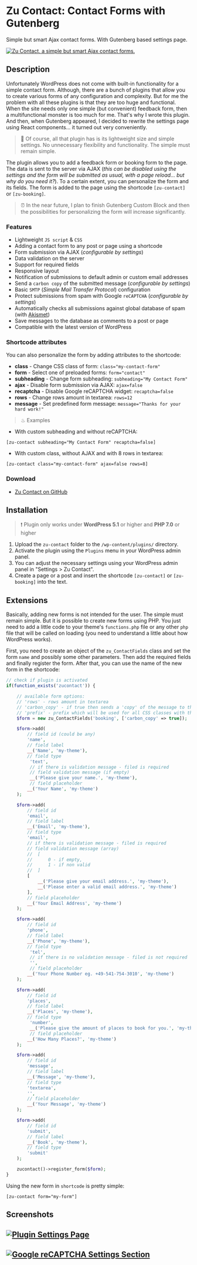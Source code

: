 # Zu Contact: Contact Forms with Gutenberg
<!-- [![WordPress plugin](https://img.shields.io/wordpress/plugin/dt/zu-contact.svg?style=flat)](https://wordpress.org/plugins/zu-contact/) [![WordPress plugin](https://img.shields.io/wordpress/plugin/v/zu-contact.svg?style=flat)](https://wordpress.org/plugins/zu-contact/) [![WordPress](https://img.shields.io/wordpress/v/zu-contact.svg?style=flat)]() [![License](https://img.shields.io/badge/license-GPL--2.0%2B-red.svg)](https://github.com/picasso/zu-contact/blob/master/LICENSE) -->

Simple but smart Ajax contact forms. With Gutenberg based settings page.

[![Zu Contact, a simple but smart Ajax contact forms.](https://user-images.githubusercontent.com/399395/100541246-b6246180-3242-11eb-9a5f-3d9d16a68f72.png)](https://github.com/picasso/zu-contact/)

## Description

Unfortunately WordPress does not come with built-in functionality for a simple contact form. Although, there are a bunch of plugins that allow you to create various forms of any configuration and complexity. But for me the problem with all these plugins is that they are too huge and functional. When the site needs only one simple (but convenient) feedback form, then a multifunctional monster is too much for me. That's why I wrote this plugin. And then, when Gutenberg appeared, I decided to rewrite the settings page using React components... it turned out very conveniently.

> &#x1F383; Of course, all that plugin has is its lightweight size and simple settings. No unnecessary flexibility and functionality. The simple must remain simple.

The plugin allows you to add a feedback form or booking form to the page. The data is sent to the server via AJAX (*this can be disabled using the settings and the form will be submitted as usual, with a page reload... but why do you need it?*). To a certain extent, you can personalize the form and its fields. The form is added to the page using the shortcode `[zu-contact]` or `[zu-booking]`.

> &#x23F0; In the near future, I plan to finish Gutenberg Custom Block and then the possibilities for personalizing the form will increase significantly.

### Features

* Lightweight `JS script` & `CSS`
* Adding a contact form to any post or page using a shortcode
* Form submission via AJAX (*configurable by settings*)
* Data validation on the server
* Support for required fields
* Responsive layout
* Notification of submissions to default admin or custom email addresses
* Send a `carbon copy` of the submitted message (*configurable by settings*)
* Basic `SMTP` (*Simple Mail Transfer Protocol*) configuration
* Protect submissions from spam with Google `reCAPTCHA` (*configurable by settings*)
* Automatically checks all submissions against global database of spam (with [Akismet](https://wordpress.org/plugins/akismet/))
* Save messages to the database as comments to a post or page
* Compatible with the latest version of WordPress
<!-- * GDPR Compliant -->

### Shortcode attributes

You can also personalize the form by adding attributes to the shortcode:

* __class__ - Change CSS class of form: `class="my-contact-form"`
* __form__ - Select one of preloaded forms: `form="contact"`
* __subheading__ - Change form subheading: `subheading="My Contact Form"`
* __ajax__ - Disable form submission via AJAX: `ajax=false`
* __recaptcha__ - Disable Google reCAPTCHA widget: `recaptcha=false`
* __rows__ - Change rows amount in textarea: `rows=12`
* __message__ - Set predefined form message: `message="Thanks for your hard work!"`

> &#x2668; Examples

* With custom subheading and without reCAPTCHA:

`[zu-contact subheading="My Contact Form" recaptcha=false]`
* With custom class, without AJAX and with 8 rows in textarea:

`[zu-contact class="my-contact-form" ajax=false rows=8]`


<!--
### Connect

-   [Download on WordPress.org](https://wordpress.org/plugins/zu-contact/)
-   [Follow on Twitter](https://twitter.com/??)
-   [Like me on Facebook](https://www.facebook.com/??/)
-->

### Download

+ [Zu Contact on GitHub](https://github.com/picasso/zu-contact/archive/master.zip)

## Installation

> &#x2757; Plugin only works under __WordPress 5.1__ or higher and __PHP 7.0__ or higher

1. Upload the `zu-contact` folder to the `/wp-content/plugins/` directory.
2. Activate the plugin using the `Plugins` menu in your WordPress admin panel.
3. You can adjust the necessary settings using your WordPress admin panel in "Settings > Zu Contact".
4. Create a page or a post and insert the shortcode `[zu-contact]` or `[zu-booking]` into the text.

<!-- 1. You'll need to install the [Gutenberg](https://wordpress.org/plugins/gutenberg/) plugin if you are not running WordPress 5.0+
2. Download Zu Contact from the [WordPress plugin directory](https://wordpress.org/plugins/zu-contact/). -->

## Extensions

Basically, adding new forms is not intended for the user. The simple must remain simple. But it is possible to create new forms using PHP. You just need to add a little code to your theme's `functions.php` file or any other `php` file that will be called on loading (you need to understand a little about how WordPress works).

First, you need to create an object of the `zu_ContactFields` class and set the form `name` and possibly some other parameters. Then add the required fields and finally register the form. After that, you can use the name of the new form in the shortcode:

```php
// check if plugin is activated
if(function_exists('zucontact')) {

    // available form options:
    // 'rows' - rows amount in textarea
    // 'carbon_copy' - if true then sends a 'copy' of the message to the submitter
    // 'prefix' - prefix which will be used for all CSS classes with this form
    $form = new zu_ContactFields('booking', ['carbon_copy' => true]);

    $form->add(
        // field id (could be any)
        'name',
        // field label
        __('Name', 'my-theme'),
        // field type
         'text',
         // if there is validation message - filed is required
         // field validation message (if empty)
         __('Please give your name.', 'my-theme'),
         // field placeholder
        __('Your Name', 'my-theme')
    );

    $form->add(
        // field id
        'email',
        // field label
        __('Email', 'my-theme'),
        // field type
        'email',
        // if there is validation message - filed is required
        // field validation message (array)
        //  [
        //      0 - if empty,
        //      1 - if non valid
        //  ]
        [
            __('Please give your email address.', 'my-theme'),
            __('Please enter a valid email address.', 'my-theme')
        ],
        // field placeholder
        __('Your Email Address', 'my-theme')
    );

    $form->add(
        // field id
        'phone',
        // field label
        __('Phone', 'my-theme'),
        // field type
         'tel',
         // if there is no validation message - filed is not required
         '',
         // field placeholder
        __('Your Phone Number eg. +49-541-754-3010', 'my-theme')
    );

    $form->add(
        // field id
        'places',
        // field label
        __('Places', 'my-theme'),
        // field type
         'number',
         __('Please give the amount of places to book for you.', 'my-theme'),
         // field placeholder
        __('How Many Places?', 'my-theme')
    );

    $form->add(
        // field id
        'message',
        // field label
        __('Message', 'my-theme'),
        // field type
        'textarea',
        '',
        // field placeholder
        __('Your Message', 'my-theme')
    );

    $form->add(
        // field id
        'submit',
        // field label
        __('Book', 'my-theme'),
        // field type
        'submit'
    );

    zucontact()->register_form($form);
}

```

Using the new form in `shortcode` is pretty simple:

`[zu-contact form="my-form"]`

<!--
## Support

Need help? This is a developer's portal for Zu Contact and should not be used for general support and queries. Please visit the [Zu Contact support forum on WordPress.org](https://wordpress.org/support/plugin/zu-contact) for assistance.
-->

## Screenshots

## [![Plugin Settings Page](https://user-images.githubusercontent.com/399395/100541253-cb998b80-3242-11eb-9880-b6b700b49336.jpg)](https://github.com/picasso/zu-contact/)

## [![Google reCAPTCHA Settings Section](https://user-images.githubusercontent.com/399395/100541254-ce947c00-3242-11eb-946d-af7b8756e9ca.jpg)](https://github.com/picasso/zu-contact/)
